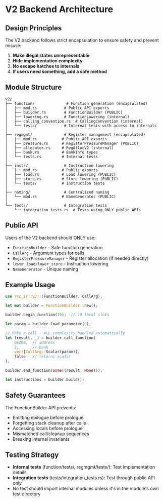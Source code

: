 # V2 Backend Architecture

## Design Principles

The V2 backend follows strict encapsulation to ensure safety and prevent misuse:

1. **Make illegal states unrepresentable**
2. **Hide implementation complexity**
3. **No escape hatches to internals**
4. **If users need something, add a safe method**

## Module Structure

```
v2/
├── function/              # Function generation (encapsulated)
│   ├── mod.rs            # Public API exports
│   ├── builder.rs        # FunctionBuilder (PUBLIC)
│   ├── lowering.rs       # FunctionLowering (internal)
│   ├── calling_convention.rs  # CallingConvention (internal)
│   └── tests/            # Internal tests with access to internals
│
├── regmgmt/              # Register management (encapsulated)
│   ├── mod.rs           # Public API exports
│   ├── pressure.rs      # RegisterPressureManager (PUBLIC)
│   ├── allocator.rs     # RegAllocV2 (internal)
│   ├── bank.rs          # BankInfo types
│   └── tests.rs         # Internal tests
│
├── instr/                # Instruction lowering
│   ├── mod.rs           # Public exports
│   ├── load.rs          # Load lowering (PUBLIC)
│   ├── store.rs         # Store lowering (PUBLIC)
│   └── tests/           # Instruction tests
│
├── naming/               # Centralized naming
│   └── mod.rs           # NameGenerator (PUBLIC)
│
└── tests/                # Integration tests
    └── integration_tests.rs  # Tests using ONLY public APIs
```

## Public API

Users of the V2 backend should ONLY use:

- `FunctionBuilder` - Safe function generation
- `CallArg` - Argument types for calls
- `RegisterPressureManager` - Register allocation (if needed directly)
- `lower_load/lower_store` - Instruction lowering
- `NameGenerator` - Unique naming

## Example Usage

```rust
use rcc_ir::v2::{FunctionBuilder, CallArg};

let mut builder = FunctionBuilder::new();

builder.begin_function(10);  // 10 local slots

let param = builder.load_parameter(0);

// Make a call - ALL complexity handled automatically
let (result, _) = builder.call_function(
    0x200,  // address
    2,      // bank
    vec![CallArg::Scalar(param)],
    false   // returns scalar
);

builder.end_function(Some((result, None)));

let instructions = builder.build();
```

## Safety Guarantees

The FunctionBuilder API prevents:
- Emitting epilogue before prologue
- Forgetting stack cleanup after calls
- Accessing locals before prologue
- Mismatched call/cleanup sequences
- Breaking internal invariants

## Testing Strategy

- **Internal tests** (function/tests/, regmgmt/tests/): Test implementation details
- **Integration tests** (tests/integration_tests.rs): Test through public API only
- No test should import internal modules unless it's in the module's own test directory